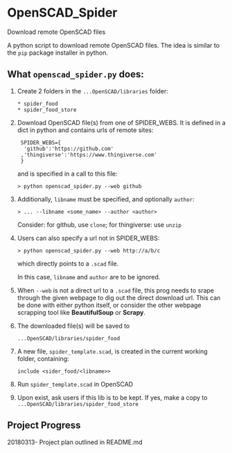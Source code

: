 # OpenSCAD_Spider

Download remote OpenSCAD files

A python script to download remote OpenSCAD files. The idea is similar
to the `pip` package installer in python. 

## What `openscad_spider.py` does:

1. Create 2 folders in the `...OpenSCAD/libraries` folder:

   ```
   * spider_food
   * spider_food_store
   ```
   
2. Download OpenSCAD file(s) from one of SPIDER_WEBS. It is defined
   in a dict in python and contains urls of remote sites:   
 
   ```
    SPIDER_WEBS={
     'github':'https://github.com'
    ,'thingiverse':'https://www.thingiverse.com'
    }
   ```
   
   and is specified in a call to this file:
   
   `> python openscad_spider.py --web github`
   
3. Additionally, `libname` must be specified, and optionally `author`:

   `> ... --libname <some_name> --author <author>`
   
   Consider: for github, use `clone`; for thingiverse: use `unzip`
   
4. Users can also specify a url not in SPIDER_WEBS:
   
   `> python openscad_spider.py --web http://a/b/c`
         
   which directly points to a `.scad` file. 
   
   In this case, `libname` and `author` are to be ignored.

5. When `--web` is not a direct url to a `.scad` file, this prog needs
   to srape through the given webpage to dig out the direct download url. 
   This can be done with either python itself, or consider the other
   webpage scrapping tool like **BeautifulSoup** or **Scrapy**.
            
6. The downloaded file(s) will be saved to 

   `...OpenSCAD/libraries/spider_food`
           
7. A new file, `spider_template.scad`, is created in the current 
   working folder, containing:
   
   `include <sider_food/<libname>>`

8. Run `spider_template.scad` in OpenSCAD
    
9. Upon exist, ask users if this lib is to be kept. If yes, make
   a copy to `...OpenSCAD/libraries/spider_food_store`
 
## Project Progress 

20180313- Project plan outlined in README.md   